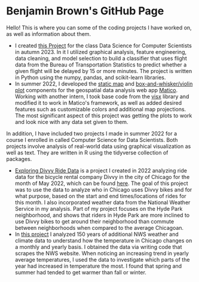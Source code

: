 # Benjamin Brown's GitHub Page

Hello! This is where you can some of the coding projects I have worked on, as well as information about them.

* I created [this Project](https://github.com/bkbrown226/bkbrown226.github.io/blob/main/Flight_Delay_Prediction.ipynb) for the class Data Science for Computer Scientists in autumn 2023. In it I utilized graphical analysis, feature engineering, data cleaning, and model selection to build a classifier that uses flight data from the Bureau of Transportation Statistics to predict whether a given flight will be delayed by 15 or more minutes. The project is written in Python using the numpy, pandas, and scikit-learn libraries.
* In summer 2022, I developed the [static map](https://github.com/Matico-Platform/matico/tree/main/matico_charts/src/components/Plots/StaticMapComponent) and [box-and-whisker/violin plot](https://github.com/Matico-Platform/matico/tree/main/matico_charts/src/components/Plots/DistributionPlotComponent) components for the geospatial data analysis web app [Matico](https://www.matico.app/). Working with another intern, I took base code from the [visx](https://airbnb.io/visx/gallery) library and modified it to work in Matico's framework, as well as added desired features such as customizable colors and additional map projections. The most significant aspect of this project was getting the plots to work and look nice with any data set given to them.

In addition, I have included two projects I made in summer 2022 for a course I enrolled in called Computer Science for Data Scientists. Both projects involve analysis of real-world data using graphical visualization as well as text. They are written in R using the tidyverse collection of packages.

* [Exploring Divvy Ride Data](https://github.com/bkbrown226/bkbrown226.github.io/tree/main/Analyzing%20Divvy%20Ride%20Data) is a project I created in 2022 analyzing ride data for the bicycle rental company Divvy in the city of Chicago for the month of May 2022, which can be found [here](https://divvy-tripdata.s3.amazonaws.com/index.html). The goal of this project was to use the data to analyze who in Chicago uses Divvy bikes and for what purpose, based on the start and end times/locations of rides for this month. I also incorporated weather data from the National Weather Service in my analysis. Part of my project focuses on the Hyde Park neighborhood, and shows that riders in Hyde Park are more inclined to use Divvy bikes to get around their neighborhood than commute between neighborhoods when compared to the average Chicagoan.
* In [this project](https://github.com/bkbrown226/bkbrown226.github.io/tree/main/Web%20data%20analysis) I analyzed 150 years of additional NWS weather and climate data to understand how the temperature in Chicago changes on a monthly and yearly basis. I obtained the data via writing code that scrapes the NWS website. When noticing an increasing trend in yearly average temperatures, I used the data to investigate which parts of the year had increased in temperature the most. I found that spring and summer had tended to get warmer than fall or winter.
